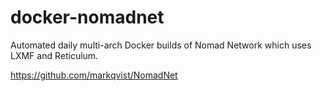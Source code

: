 # docker-nomadnet
Automated daily multi-arch Docker builds of Nomad Network which uses LXMF and Reticulum.

https://github.com/markqvist/NomadNet
